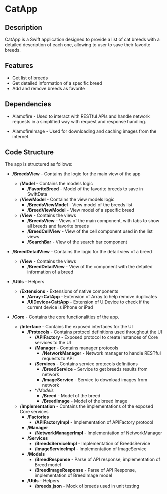 # CatApp

## Description

CatApp is a Swift application designed to provide a list of cat breeds with a detailed description of each one, allowing to user to save their favorite breeds.

## Features

* Get list of breeds
* Get detailed information of a specific breed
* Add and remove breeds as favorite

## Dependencies

* Alamofire - Used to interact with RESTful APIs and handle network requests in a simplified way with request and response handling.

* AlamofireImage - Used for downloading and caching images from the internet.

## Code Structure

The app is structured as follows:

* **/BreedsView** - Contains the logic for the main view of the app
    * **/Model** - Contains the models logic
        * **/FavoriteBreed** - Model of the favorite breeds to save in SwiftData
    * **/ViewModel** - Contains the view models logic
        * **/BreedsViewModel** - View model of the breeds list
        * **/BreedViewModel** - View model of a specific breed
    * **/View** - Contains the views
        * **/BreedsView** - Views of the main component, with tabs to show all breeds and favorite breeds
        * **/BreedCellView** - View of the cell component used in the list views
        * **/SearchBar** - View of the search bar component
* **/BreedDetailView** - Contains the logic for the detail view of a breed
    * **/View** - Contains the views
        * **/BreedDetailView** - View of the component with the detailed information of a breed
* **/Utils** - Helpers
    * **/Extensions** - Extensions of native components
        * **/Array+CatApp** - Extension of Array to help remove duplicates
        * **/UIDevice+CattApp** - Extension of UIDevice to check if the current device is iPhone or iPad

* **/Core** - Contains the core functionalities of the app.
    * **/Interface** - Contains the exposed interfaces for the UI
        * **/Protocols** - Contains protocol definitions used throughout the UI
            * **/APIFactory** - Exposed protocol to create instances of Core services to the UI
            * **/Manager** - Contains manager protocols
                * **/NetworkManager** - Network manager to handle RESTful requests to API
            * **/Services** - Contains service protocols definitions
                * **/BreedService** - Service to get breeds results from network
                * **/ImageService** - Service to download images from network
            * **/Models*
                * **/Breed** - Model of the breed
                * **/BreedImage** - Model of the breed image
    * **/Implementation** - Contains the implementations of the exposed Core services
        * **/Factories**
            * **/APIFactoryImpl** - Implementation of APIFactory protocol
        * **/Manager**
            * **/NetworkManagerImpl** - Implementation of NetworkManager
        * **/Services**
            * **/BreedsServiceImpl** - Implementation of BreedsService
            * **/ImageServiceImpl** - Implementation of ImageService
        * **/Models**
            * **/BreedResponse** - Parse of API response, implementation of Breed model
            * **/BreedImageResponse** - Parse of API Response, implementation of BreedImage model
        * **/Utils** - Helpers
            * **/breeds.json** - Mock of breeds used in unit testing
